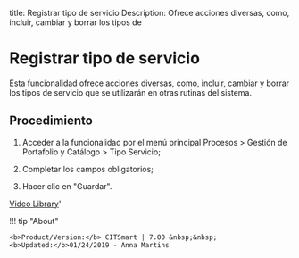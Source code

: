 title:  Registrar tipo de servicio
Description: Ofrece acciones diversas, como, incluir, cambiar y borrar los tipos de
# Registrar tipo de servicio

Esta funcionalidad ofrece acciones diversas, como, incluir, cambiar y borrar los tipos de servicio que se utilizarán en otras rutinas del sistema.

Procedimiento
-------------

1.  Acceder a la funcionalidad por el menú principal Procesos \> Gestión de
    Portafolio y Catálogo \> Tipo Servicio;

2.  Completar los campos obligatorios;

3.  Hacer clic en "Guardar".

<i class='fa fa-youtube-play  fa-2x' style='color:#97ce17;vertical-align: middle;'> </i> [Video Library](https://www.youtube.com/playlist?list=PLB5qK2uzf2ROUXdrTeH-_n6tXmG4oPtoz)'

!!! tip "About"

    <b>Product/Version:</b> CITSmart | 7.00 &nbsp;&nbsp;
    <b>Updated:</b>01/24/2019 - Anna Martins
